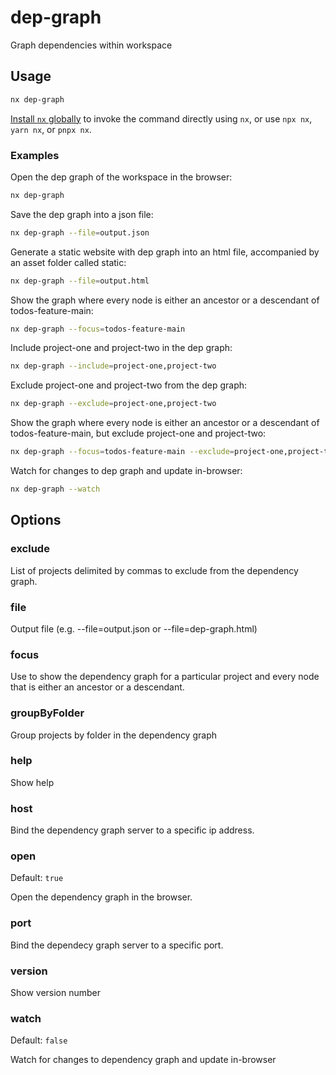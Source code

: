 # dep-graph

Graph dependencies within workspace

## Usage

```bash
nx dep-graph
```

[Install `nx` globally]({{framework}}/getting-started/nx-setup#install-nx) to invoke the command directly using `nx`, or use `npx nx`, `yarn nx`, or `pnpx nx`.

### Examples

Open the dep graph of the workspace in the browser:

```bash
nx dep-graph
```

Save the dep graph into a json file:

```bash
nx dep-graph --file=output.json
```

Generate a static website with dep graph into an html file, accompanied by an asset folder called static:

```bash
nx dep-graph --file=output.html
```

Show the graph where every node is either an ancestor or a descendant of todos-feature-main:

```bash
nx dep-graph --focus=todos-feature-main
```

Include project-one and project-two in the dep graph:

```bash
nx dep-graph --include=project-one,project-two
```

Exclude project-one and project-two from the dep graph:

```bash
nx dep-graph --exclude=project-one,project-two
```

Show the graph where every node is either an ancestor or a descendant of todos-feature-main, but exclude project-one and project-two:

```bash
nx dep-graph --focus=todos-feature-main --exclude=project-one,project-two
```

Watch for changes to dep graph and update in-browser:

```bash
nx dep-graph --watch
```

## Options

### exclude

List of projects delimited by commas to exclude from the dependency graph.

### file

Output file (e.g. --file=output.json or --file=dep-graph.html)

### focus

Use to show the dependency graph for a particular project and every node that is either an ancestor or a descendant.

### groupByFolder

Group projects by folder in the dependency graph

### help

Show help

### host

Bind the dependency graph server to a specific ip address.

### open

Default: `true`

Open the dependency graph in the browser.

### port

Bind the dependecy graph server to a specific port.

### version

Show version number

### watch

Default: `false`

Watch for changes to dependency graph and update in-browser
